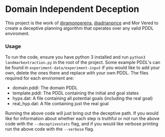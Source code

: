 
# Domain Independent Deception
This project is the work of [@ramonpereira](https://github.com/ramonpereira), [@adrianprice](https://github.com/https://github.com/adrianprice) and Mor Vered to create a deceptive planning algorithm that operates over any valid PDDL enviroment. 

### Usage
To run the code, ensure you have python 3 installed and run `python3 landmarkextraction.py` in the root of the project. Some example PDDL's can be found in `experiment-data/experiment-input` if you would like to add your own, delete the ones there and replace with your own PDDL. The files required for each enviroment are:
* domain.pddl: The domain PDDL
* template.pddl: The PDDL containing the initial and goal states
* hyps.dat: A file containing all potential goals (including the real goal)
* real_hyp.dat: A file containing just the real goal

Running the above code will just bring out the deceptive path. If you would like for information about whether each step is truthful or not run the above code with the `--deceptivestats` flag, and if you would like verbose printing run the above code with the `--verbose` flag.

